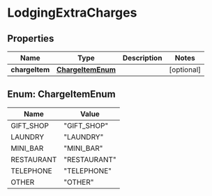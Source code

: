

# LodgingExtraCharges

## Properties

Name | Type | Description | Notes
------------ | ------------- | ------------- | -------------
**chargeItem** | [**ChargeItemEnum**](#ChargeItemEnum) |  |  [optional]



## Enum: ChargeItemEnum

Name | Value
---- | -----
GIFT_SHOP | &quot;GIFT_SHOP&quot;
LAUNDRY | &quot;LAUNDRY&quot;
MINI_BAR | &quot;MINI_BAR&quot;
RESTAURANT | &quot;RESTAURANT&quot;
TELEPHONE | &quot;TELEPHONE&quot;
OTHER | &quot;OTHER&quot;



